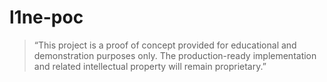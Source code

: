 # l1ne-poc

 > “This project is a proof of concept provided for educational and demonstration purposes only. The production-ready implementation and related intellectual property will remain proprietary.”

